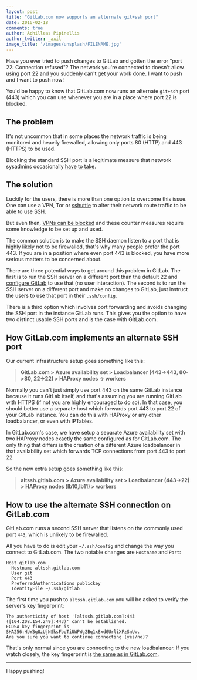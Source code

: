 ```yaml
---
layout: post
title: "GitLab.com now supports an alternate git+ssh port"
date: 2016-02-18
comments: true
author: Achilleas Pipinellis
author_twitter: _axil
image_title: '/images/unsplash/FILENAME.jpg'
---
```


Have you ever tried to push changes to GitLab and gotten the error
“port 22: Connection refused"? The network you're connected to doesn't allow
using port 22 and you suddenly can't get your work done. I want to push and I
want to push now!

You'd be happy to know that GitLab.com now runs an alternate `git+ssh` port
(443) which you can use whenever you are in a place where port 22 is blocked.

<!-- more -->

## The problem

It's not uncommon that in some places the network traffic is being monitored
and heavily firewalled, allowing only ports 80 (HTTP) and 443 (HTTPS) to be
used.

Blocking the standard SSH port is a legitimate measure that network sysadmins
occasionally [have to take](http://serverfault.com/a/25566).

## The solution

Luckily for the users, there is more than one option to overcome this issue.
One can use a VPN, Tor or [sshuttle] to alter their network route traffic to
be able to use SSH.

But even then, [VPNs can be blocked][vpn-wiki] and these counter measures
require some knowledge to be set up and used.

The common solution is to make the SSH daemon listen to a port that is highly
likely not to be firewalled, that's why many people prefer the port 443. If you
are in a position where even port 443 is blocked, you have more serious matters
to be concerned about.

There are three potential ways to get around this problem in GitLab. The first
is to run the SSH server on a different port than the default 22 and
[configure GitLab] to use that (no user interaction). The second is to run the
SSH server on a different port and make no changes to GitLab, just instruct the
users to use that port in their `.ssh/config`.

There is a third option which involves port forwarding and avoids changing the
SSH port in the instance GitLab runs. This gives you the option to have two
distinct usable SSH ports and is the case with GitLab.com.

## How GitLab.com implements an alternate SSH port

Our current infrastructure setup goes something like this:

> **GitLab.com > Azure availability set > Loadbalancer (443->443, 80->80, 22->22) > HAProxy nodes -> workers**

Normally you can't just simply use port 443 on the same GitLab instance because
it runs GitLab itself, and that's assuming you are running GitLab with HTTPS
(if not you are highly encouraged to do so). In that case, you should better
use a separate host which forwards port 443 to port 22 of your GitLab instance.
You can do this with HAProxy or any other loadbalancer, or even with IPTables.

In GitLab.com's case, we have setup a separate Azure availability set with two
HAProxy nodes exactly the same configured as for GitLab.com. The only thing
that differs is the creation of a different Azure loadbalancer in that
availability set which forwards TCP connections from port 443 to port 22.

So the new extra setup goes something like this:

> **altssh.gitlab.com > Azure availability set > Loadbalancer (443->22) > HAProxy nodes (lb10,lb11) > workers**

## How to use the alternate SSH connection on GitLab.com

GitLab.com runs a second SSH server that listens on the commonly used port `443`,
which is unlikely to be firewalled.

All you have to do is edit your `~/.ssh/config` and change the way you
connect to GitLab.com. The two notable changes are `Hostname` and `Port`:

```
Host gitlab.com
  Hostname altssh.gitlab.com
  User git
  Port 443
  PreferredAuthentications publickey
  IdentityFile ~/.ssh/gitlab
```

The first time you push to `altssh.gitlab.com` you will be asked to verify
the server's key fingerprint:

```
The authenticity of host '[altssh.gitlab.com]:443 ([104.208.154.249]:443)' can't be established.
ECDSA key fingerprint is SHA256:HbW3g8zUjNSksFbqTiUWPWg2Bq1x8xdGUrliXFzSnUw.
Are you sure you want to continue connecting (yes/no)?
```

That's only normal since you are connecting to the new loadbalancer. If you
watch closely, the key fingerprint is
[the same as in GitLab.com](/gitlab-com#availability-and-security).

---

Happy pushing!

[configure gitlab]: https://gitlab.com/gitlab-org/gitlab-ce/blob/28d42a33f3385b57660906d4ca35e96d56785d7e/config/gitlab.yml.example#L412-413
[sshuttle]: https://github.com/apenwarr/sshuttle "sshuttle - a poor man's VPN"
[vpn-wiki]: https://en.wikipedia.org/wiki/VPN_blocking "Wikipedia - VPN Blocking"
